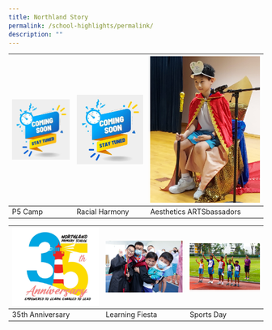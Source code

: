 ```yaml
---
title: Northland Story
permalink: /school-highlights/permalink/
description: ""
---
```



|![](/images/Photos%20Used/coming_soon.JPG) | ![](/images/Photos%20Used/coming_soon.JPG) | ![](/images/Photos%20Used/Artsbassadors/artsbassadors%20pic%20(4).jpeg) |
| -------- | -------- | -------- |
| P5 Camp     | Racial Harmony     | Aesthetics ARTSbassadors     |





| ![](/images/Photos%20Used/35th%20anniversary%20logo.jpeg) | ![](/images/Photos%20Used/Learning%20Fiesta/minchan_schoolvisit_nps_20230329_114.jpg) | ![](/images/Photos%20Used/Sports%20Day%202023/house%20captains%20leading%20opening%20ceremony.jpg) |
| -------- | -------- | -------- |
| 35th Anniversary    | Learning Fiesta     | Sports Day    |

